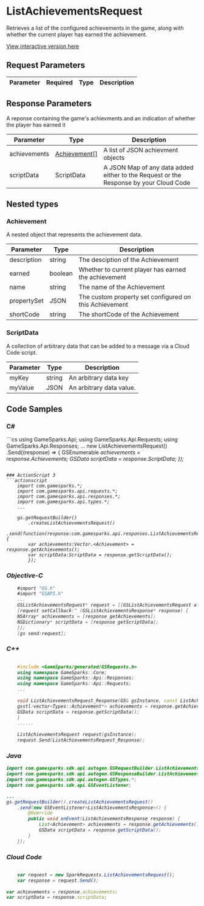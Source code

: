 
# ListAchievementsRequest


Retrieves a list of the configured achievements in the game, along with whether the current player has earned the achievement.


<a href="https://api.gamesparks.net/#listachievementsrequest" target="_gsapi">View interactive version here</a>

## Request Parameters

Parameter | Required | Type | Description
--------- | -------- | ---- | -----------

## Response Parameters


A reponse containing the game's achievments and an indication of whether the player has earned it

Parameter | Type | Description
--------- | ---- | -----------
achievements | [Achievement[]](#achievement) | A list of JSON achievment objects
scriptData | ScriptData | A JSON Map of any data added either to the Request or the Response by your Cloud Code

## Nested types

### Achievement

A nested object that represents the achievement data.

Parameter | Type | Description
--------- | ---- | -----------
description | string | The desciption of the Achievement
earned | boolean | Whether to current player has earned the achievement
name | string | The name of the Achievement
propertySet | JSON | The custom property set configured on this Achievement
shortCode | string | The shortCode of the Achievement

### ScriptData

A collection of arbitrary data that can be added to a message via a Cloud Code script.

Parameter | Type | Description
--------- | ---- | -----------
myKey | string | An arbitrary data key
myValue | JSON | An arbitrary data value.


## Code Samples

<h3>C#</h3>
```cs
	using GameSparks.Api;
	using GameSparks.Api.Requests;
	using GameSparks.Api.Responses;
	...
	new ListAchievementsRequest()
		.Send((response) => {
		GSEnumerable<var> achievements = response.Achievements; 
		GSData scriptData = response.ScriptData; 
		});

```

### ActionScript 3
```actionscript
	import com.gamesparks.*;
	import com.gamesparks.api.requests.*;
	import com.gamesparks.api.responses.*;
	import com.gamesparks.api.types.*;
	...
	
	gs.getRequestBuilder()
	    .createListAchievementsRequest()
		.send(function(response:com.gamesparks.api.responses.ListAchievementsResponse):void {
		var achievements:Vector.<Achievement> = response.getAchievements(); 
		var scriptData:ScriptData = response.getScriptData(); 
		});

```

### Objective-C
```objectivec
	#import "GS.h"
	#import "GSAPI.h"
	...
	GSListAchievementsRequest* request = [[GSListAchievementsRequest alloc] init];
	[request setCallback:^ (GSListAchievementsResponse* response) {
	NSArray* achievements = [response getAchievements]; 
	NSDictionary* scriptData = [response getScriptData]; 
	}];
	[gs send:request];

```

### C++
```cpp

	#include <GameSparks/generated/GSRequests.h>
	using namespace GameSparks::Core;
	using namespace GameSparks::Api::Responses;
	using namespace GameSparks::Api::Requests;
	...
	
	void ListAchievementsRequest_Response(GS& gsInstance, const ListAchievementsResponse& response) {
	gsstl:vector<Types::Achievement*> achievements = response.getAchievements(); 
	GSData scriptData = response.getScriptData(); 
	}
	......
	
	ListAchievementsRequest request(gsInstance);
	request.Send(ListAchievementsRequest_Response);
```

### Java
```java
import com.gamesparks.sdk.api.autogen.GSRequestBuilder.ListAchievementsRequest;
import com.gamesparks.sdk.api.autogen.GSResponseBuilder.ListAchievementsResponse;
import com.gamesparks.sdk.api.autogen.GSTypes.*;
import com.gamesparks.sdk.api.GSEventListener;

...
gs.getRequestBuilder().createListAchievementsRequest()
	.send(new GSEventListener<ListAchievementsResponse>() {
		@Override
		public void onEvent(ListAchievementsResponse response) {
			List<Achievement> achievements = response.getAchievements(); 
			GSData scriptData = response.getScriptData(); 
		}
	});

```

### Cloud Code
```javascript

	var request = new SparkRequests.ListAchievementsRequest();
	var response = request.Send();
	
var achievements = response.achievements; 
var scriptData = response.scriptData; 
```


